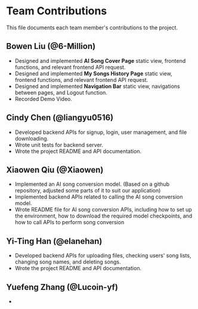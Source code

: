 # Team Contributions

This file documents each team member's contributions to the project.

## Bowen Liu (@6-Million)

- Designed and implemented **AI Song Cover Page** static view, frontend functions, and relevant frontend API request.
- Designed and implemented **My Songs History Page** static view, frontend functions, and relevant frontend API request.
- Designed and implemented **Navigation Bar** static view, navigations between pages, and Logout function.
- Recorded Demo Video.

## Cindy Chen (@liangyu0516)

- Developed backend APIs for signup, login, user management, and file downloading.
- Wrote unit tests for backend server.
- Wrote the project README and API documentation.

## Xiaowen Qiu (@Xiaowen)

- Implemented an AI song conversion model. (Based on a github repository, adjusted some parts of it to suit our application)
- Implemented backend APIs related to calling the AI song conversion model.
- Wrote README file for AI song conversion APIs, including how to set up the environment, how to download the required model checkpoints, and how to call APIs to perform song conversion 

## Yi-Ting Han (@elanehan)

- Developed backend APIs for uploading files, checking users' song lists, changing song names, and deleting songs.
- Wrote the project README and API documentation.

## Yuefeng Zhang (@Lucoin-yf)

- 
